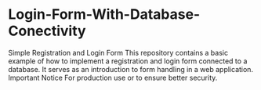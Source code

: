 # Login-Form-With-Database-Conectivity
Simple Registration and Login Form  This repository contains a basic example of how to implement a registration and login form connected to a database. It serves as an introduction to form handling in a web application. Important Notice  For production use or to ensure better security.
